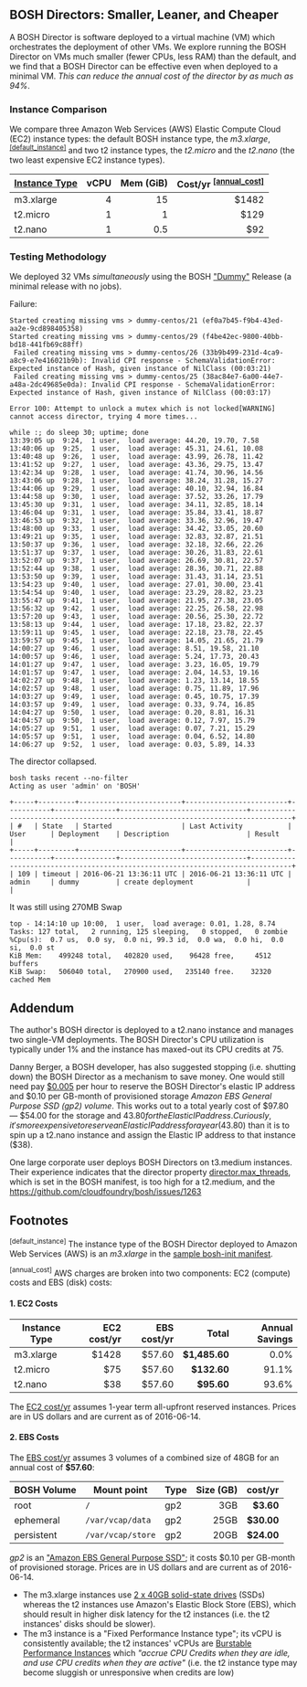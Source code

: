 ## BOSH Directors: Smaller, Leaner, and Cheaper

A BOSH Director is software deployed to a virtual machine (VM) which
orchestrates the deployment of other VMs. We explore running the BOSH Director
on VMs much smaller (fewer CPUs, less RAM) than the default, and we find that a
BOSH Director can be effective even when deployed to a minimal VM. *This can
reduce the annual cost of the director by as much as 94%*.

### Instance Comparison

We compare three Amazon Web Services (AWS) Elastic Compute Cloud (EC2) instance
types: the default BOSH instance type, the *m3.xlarge*,
<sup>[[default_instance]](#default_instance)</sup> and two t2 instance types,
the *t2.micro* and the *t2.nano* (the two least expensive EC2 instance types).

| [Instance Type](http://aws.amazon.com/ec2/instance-types/)   | vCPU | Mem (GiB) | Cost/yr  <sup>[[annual_cost]](#annual_cost)</sup>  |
|--------------------------------------------------------------|-----:|----------:|----------:|
| m3.xlarge|    4 |        15 |     $1482 |
| t2.micro                                                     |    1 |         1 |      $129 |
| t2.nano                                                      |    1 |       0.5 |       $92 |



### Testing Methodology

We deployed 32 VMs *simultaneously* using the BOSH ["Dummy"](https://github.com/pivotal-cf-experimental/dummy-boshrelease) Release (a minimal release with no
jobs).

Failure:
```
Started creating missing vms > dummy-centos/21 (ef0a7b45-f9b4-43ed-aa2e-9cd898405358)
Started creating missing vms > dummy-centos/29 (f4be42ec-9800-40bb-bd18-441fb69c88ff)
 Failed creating missing vms > dummy-centos/26 (33b9b499-231d-4ca9-a8c9-e7e416021b9b): Invalid CPI response - SchemaValidationError: Expected instance of Hash, given instance of NilClass (00:03:21)
 Failed creating missing vms > dummy-centos/25 (38ac84e7-6a00-44e7-a48a-2dc49685e0da): Invalid CPI response - SchemaValidationError: Expected instance of Hash, given instance of NilClass (00:03:17)

Error 100: Attempt to unlock a mutex which is not locked[WARNING] cannot access director, trying 4 more times...
```

```
while :; do sleep 30; uptime; done
13:39:05 up  9:24,  1 user,  load average: 44.20, 19.70, 7.58
13:40:06 up  9:25,  1 user,  load average: 45.31, 24.61, 10.08
13:40:48 up  9:26,  1 user,  load average: 43.99, 26.78, 11.42
13:41:52 up  9:27,  1 user,  load average: 43.36, 29.75, 13.47
13:42:34 up  9:28,  1 user,  load average: 41.74, 30.96, 14.56
13:43:06 up  9:28,  1 user,  load average: 38.24, 31.28, 15.27
13:44:06 up  9:29,  1 user,  load average: 40.10, 32.94, 16.84
13:44:58 up  9:30,  1 user,  load average: 37.52, 33.26, 17.79
13:45:30 up  9:31,  1 user,  load average: 34.11, 32.85, 18.14
13:46:04 up  9:31,  1 user,  load average: 35.84, 33.41, 18.87
13:46:53 up  9:32,  1 user,  load average: 33.36, 32.96, 19.47
13:48:00 up  9:33,  1 user,  load average: 34.42, 33.05, 20.60
13:49:21 up  9:35,  1 user,  load average: 32.83, 32.87, 21.51
13:50:37 up  9:36,  1 user,  load average: 32.18, 32.66, 22.26
13:51:37 up  9:37,  1 user,  load average: 30.26, 31.83, 22.61
13:52:07 up  9:37,  1 user,  load average: 26.69, 30.81, 22.57
13:52:44 up  9:38,  1 user,  load average: 28.36, 30.71, 22.88
13:53:50 up  9:39,  1 user,  load average: 31.43, 31.14, 23.51
13:54:23 up  9:40,  1 user,  load average: 27.01, 30.00, 23.41
13:54:54 up  9:40,  1 user,  load average: 23.29, 28.82, 23.23
13:55:47 up  9:41,  1 user,  load average: 21.95, 27.38, 23.05
13:56:32 up  9:42,  1 user,  load average: 22.25, 26.58, 22.98
13:57:20 up  9:43,  1 user,  load average: 20.56, 25.30, 22.72
13:58:13 up  9:44,  1 user,  load average: 17.18, 23.82, 22.37
13:59:11 up  9:45,  1 user,  load average: 22.18, 23.78, 22.45
13:59:57 up  9:45,  1 user,  load average: 14.05, 21.65, 21.79
14:00:27 up  9:46,  1 user,  load average: 8.51, 19.58, 21.10
14:00:57 up  9:46,  1 user,  load average: 5.24, 17.73, 20.43
14:01:27 up  9:47,  1 user,  load average: 3.23, 16.05, 19.79
14:01:57 up  9:47,  1 user,  load average: 2.04, 14.53, 19.16
14:02:27 up  9:48,  1 user,  load average: 1.23, 13.14, 18.55
14:02:57 up  9:48,  1 user,  load average: 0.75, 11.89, 17.96
14:03:27 up  9:49,  1 user,  load average: 0.45, 10.75, 17.39
14:03:57 up  9:49,  1 user,  load average: 0.33, 9.74, 16.85
14:04:27 up  9:50,  1 user,  load average: 0.20, 8.81, 16.31
14:04:57 up  9:50,  1 user,  load average: 0.12, 7.97, 15.79
14:05:27 up  9:51,  1 user,  load average: 0.07, 7.21, 15.29
14:05:57 up  9:51,  1 user,  load average: 0.04, 6.52, 14.80
14:06:27 up  9:52,  1 user,  load average: 0.03, 5.89, 14.33
```
The director collapsed.

```
bosh tasks recent --no-filter
Acting as user 'admin' on 'BOSH'

+-----+---------+-------------------------+-------------------------+-----------+---------------+-------------------------------+--------------------------------------------------------------------------------+
| #   | State   | Started                 | Last Activity           | User      | Deployment    | Description                   | Result                                                                         |
+-----+---------+-------------------------+-------------------------+-----------+---------------+-------------------------------+--------------------------------------------------------------------------------+
| 109 | timeout | 2016-06-21 13:36:11 UTC | 2016-06-21 13:36:11 UTC | admin     | dummy         | create deployment             |                                                                                |
```

It was still using 270MB Swap

```
top - 14:14:10 up 10:00,  1 user,  load average: 0.01, 1.28, 8.74
Tasks: 127 total,   2 running, 125 sleeping,   0 stopped,   0 zombie
%Cpu(s):  0.7 us,  0.0 sy,  0.0 ni, 99.3 id,  0.0 wa,  0.0 hi,  0.0 si,  0.0 st
KiB Mem:    499248 total,   402820 used,    96428 free,     4512 buffers
KiB Swap:   506040 total,   270900 used,   235140 free.    32320 cached Mem
```

## Addendum

The author's BOSH director is deployed to a t2.nano instance and manages two
single-VM deployments. The BOSH Director's CPU utilization is typically under 1%
and the instance has maxed-out its CPU credits at 75.

Danny Berger, a BOSH developer, has also suggested stopping (i.e. shutting down)
the BOSH Director as a mechanism to save money. One would still need pay
[$0.005](http://aws.amazon.com/ec2/pricing/#Elastic_IP_Addresses) per hour to
reserve the BOSH Director's elastic IP address and $0.10 per GB-month of
provisioned storage *Amazon EBS General Purpose SSD (gp2) volume*. This works
out to a total yearly cost of $97.80 &mdash; $54.00 for the storage and $43.80
for the Elastic IP address. Curiously, it's more expensive to reserve an Elastic
IP address for a year ($43.80) than it is to spin up a t2.nano instance and
assign the Elastic IP address to that instance ($38).

One large corporate user deploys BOSH Directors on t3.medium instances. Their
experience indicates that the director property
[director.max_threads](https://github.com/cloudfoundry/bosh/blob/8762d25279c2619bca8acc648145cae018696ddd/release/jobs/director/spec#L79),
which is set in the BOSH manifest, is too high for a t2.medium, and the
https://github.com/cloudfoundry/bosh/issues/1263

## Footnotes

<a name="default_instance"><sup>[default_instance]</sup></a> The
instance type of the BOSH Director deployed to Amazon Web Services (AWS) is an
*m3.xlarge* in the [sample bosh-init
manifest](http://bosh.io/docs/init-aws.html).

<a name="annual_cost"><sup>[annual_cost]</sup></a> AWS charges are broken into
two components: EC2 (compute) costs and EBS (disk) costs:

#### 1. EC2 Costs

| Instance Type | EC2 cost/yr | EBS cost/yr |         Total | Annual Savings |
|---------------|------------:|------------:|--------------:|---------------:|
| m3.xlarge     |       $1428 |      $57.60 | **$1,485.60** |           0.0% |
| t2.micro      |         $75 |      $57.60 |   **$132.60** |          91.1% |
| t2.nano       |         $38 |      $57.60 |    **$95.60** |          93.6% |


The [EC2 cost/yr](https://aws.amazon.com/ec2/pricing/) assumes 1-year term
all-upfront reserved instances. Prices are in US dollars and are current as of
2016-06-14.

#### 2. EBS Costs

The [EBS cost/yr](https://aws.amazon.com/ebs/pricing/) assumes 3 volumes
of a combined size of 48GB for an annual cost of **$57.60**:

| BOSH Volume | Mount point       | Type | Size (GB) |    cost/yr |
|-------------|-------------------|------|----------:|-----------:|
| root        | `/`               | gp2  |       3GB |  **$3.60** |
| ephemeral   | `/var/vcap/data`  | gp2  |      25GB | **$30.00** |
| persistent  | `/var/vcap/store` | gp2  |      20GB | **$24.00** |

*gp2* is an ["Amazon EBS General Purpose
SSD"](https://aws.amazon.com/ebs/pricing/); it costs $0.10 per GB-month of
provisioned storage. Prices are in US dollars and are current as of
2016-06-14.



* The m3.xlarge instances use [2 x 40GB solid-state
  drives](https://aws.amazon.com/ec2/instance-types/) (SSDs) whereas the t2
  instances use Amazon's Elastic Block Store (EBS), which should result in
  higher disk latency for the t2 instances (i.e. the t2 instances' disks should
  be slower).
* The m3 instance is a "Fixed Performance Instance type"; its vCPU is
  consistently available; the t2 instances' vCPUs are [Burstable Performance
  Instances](https://aws.amazon.com/ec2/instance-types/#burst) which *"accrue
  CPU Credits when they are idle, and use CPU credits when they are active"*
  (i.e. the t2 instance type may become sluggish or unresponsive when credits
  are low)
